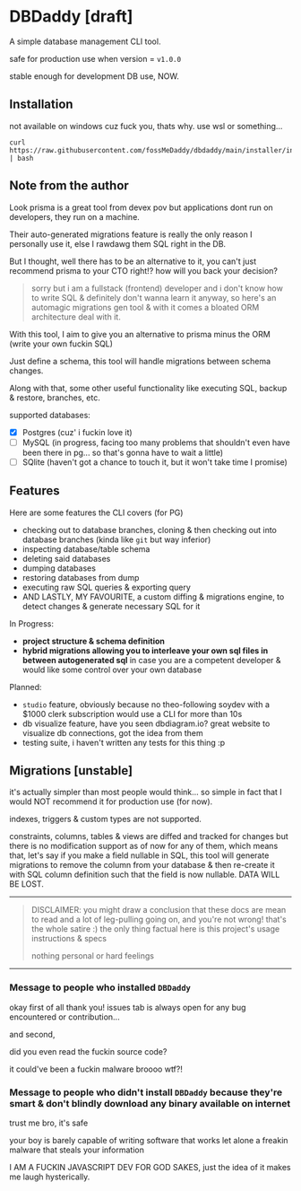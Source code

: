 # DBDaddy [draft]

A simple database management CLI tool.

safe for production use when version = `v1.0.0`

stable enough for development DB use, NOW.

## Installation
not available on windows cuz fuck you, thats why. use wsl or something...
```
curl https://raw.githubusercontent.com/fossMeDaddy/dbdaddy/main/installer/install.sh | bash
```

## Note from the author
Look prisma is a great tool from devex pov but applications dont run on developers, they run on a machine.

Their auto-generated migrations feature is really the only reason I personally use it, else I rawdawg them SQL right in the DB.

But I thought, well there has to be an alternative to it, you can't just recommend prisma to your CTO right!? how will you back your decision?
> sorry but i am a fullstack (frontend) developer and i don't know how to write SQL & definitely don't wanna learn it anyway,
> so here's an automagic migrations gen tool & with it comes a bloated ORM architecture deal with it.

With this tool, I aim to give you an alternative to prisma minus the ORM (write your own fuckin SQL)

Just define a schema, this tool will handle migrations between schema changes.

Along with that, some other useful functionality like executing SQL, backup & restore, branches, etc.

supported databases:
- [x] Postgres (cuz' i fuckin love it)
- [ ] MySQL (in progress, facing too many problems that shouldn't even have been there in pg... so that's gonna have to wait a little)
- [ ] SQlite (haven't got a chance to touch it, but it won't take time I promise)

## Features
Here are some features the CLI covers (for PG)
- checking out to database branches, cloning & then checking out into database branches (kinda like `git` but way inferior)
- inspecting database/table schema
- deleting said databases
- dumping databases
- restoring databases from dump
- executing raw SQL queries & exporting query
- AND LASTLY, MY FAVOURITE, a custom diffing & migrations engine, to detect changes & generate necessary SQL for it

In Progress:
- **project structure & schema definition**
- **hybrid migrations allowing you to interleave your own sql files in between autogenerated sql** in case you are a competent developer & would like some control over your own database

Planned:
- `studio` feature, obviously because no theo-following soydev with a $1000 clerk subscription would use a CLI for more than 10s
- db visualize feature, have you seen dbdiagram.io? great website to visualize db connections, got the idea from them
- testing suite, i haven't written any tests for this thing :p

## Migrations [unstable]
it's actually simpler than most people would think... so simple in fact that I would NOT recommend it for production use (for now).

indexes, triggers & custom types are not supported.

constraints, columns, tables & views are diffed and tracked for changes but there is no modification support as of now for any of them,
which means that, let's say if you make a field nullable in SQL, this tool will generate migrations to remove the column
from your database & then re-create it with SQL column definition such that the field is now nullable. DATA WILL BE LOST.

---
> DISCLAIMER:
> you might draw a conclusion that these docs are mean to read and a lot of leg-pulling going on, and you're not wrong! that's the whole satire :)
> the only thing factual here is this project's usage instructions & specs
>
> nothing personal or hard feelings
---
### Message to people who installed `DBDaddy`

okay first of all thank you! issues tab is always open for any bug encountered or contribution...

and second,

did you even read the fuckin source code?

it could've been a fuckin malware broooo wtf?!

### Message to people who didn't install `DBDaddy` because they're smart & don't blindly download any binary available on internet

trust me bro, it's safe

your boy is barely capable of writing software that works let alone a freakin malware that steals your information

I AM A FUCKIN JAVASCRIPT DEV FOR GOD SAKES, just the idea of it makes me laugh hysterically.
